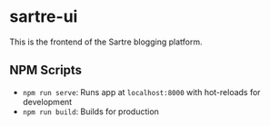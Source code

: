 # sartre-ui

This is the frontend of the Sartre blogging platform.

## NPM Scripts

- `npm run serve`: Runs app at `localhost:8000` with hot-reloads for development
- `npm run build`: Builds for production
